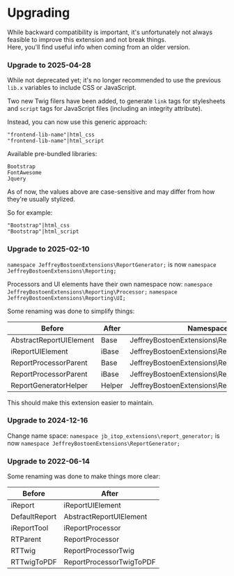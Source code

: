 # Upgrading

While backward compatibility is important, it's unfortunately not always feasible to improve this extension and not break things.  
Here, you'll find useful info when coming from an older version.

### Upgrade to 2025-04-28

While not deprecated yet; it's no longer recommended to use the previous `lib.x` variables to include CSS or JavaScript.

Two new Twig filers have been added, to generate `link` tags for stylesheets and `script` tags for JavaScript files (including an integrity attribute).

Instead, you can now use this generic approach:

```
"frontend-lib-name"|html_css
"frontend-lib-name"|html_script
```

Available pre-bundled libraries:

```
Bootstrap
FontAwesome
Jquery
```

As of now, the values above are case-sensitive and may differ from how they're usually stylized.

So for example:
```
"Bootstrap"|html_css
"Bootstrap"|html_script
```



### Upgrade to 2025-02-10

`namespace JeffreyBostoenExtensions\ReportGenerator;`
is now
`namespace JeffreyBostoenExtensions\Reporting;`

Processors and UI elements have their own namespace now:
`namespace JeffreyBostoenExtensions\Reporting\Processor;`
`namespace JeffreyBostoenExtensions\Reporting\UI;`


Some renaming was done to simplify things:


| Before                  | After                        | Namespace                                     |
| ----------------------- | ---------------------------- | --------------------------------------------- |
| AbstractReportUIElement | Base                         | JeffreyBostoenExtensions\Reporting\Processor  |
| iReportUIElement        | iBase                        | JeffreyBostoenExtensions\Reporting\Processor  |
| ReportProcessorParent   | Base                         | JeffreyBostoenExtensions\Reporting\UI         |
| ReportProcessorParent   | iBase                        | JeffreyBostoenExtensions\Reporting\UI         |
| ReportGeneratorHelper   | Helper                       | JeffreyBostoenExtensions\Reporting            |


This should make this extension easier to maintain.


### Upgrade to 2024-12-16

Change name space: `namespace jb_itop_extensions\report_generator;` is now `namespace JeffreyBostoenExtensions\ReportGenerator;`

### Upgrade to 2022-06-14

Some renaming was done to make things more clear:

| Before                  | After                        |
| ----------------------- | ---------------------------- |
| iReport                 | iReportUIElement             |
| DefaultReport           | AbstractReportUIElement      |
| iReportTool             | iReportProcessor             |
| RTParent                | ReportProcessor        |
| RTTwig                  | ReportProcessorTwig          |
| RTTwigToPDF             | ReportProcessorTwigToPDF     |

